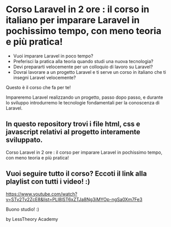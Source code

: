 # Corso Laravel in 2 ore : il corso in italiano per imparare Laravel in pochissimo tempo, con meno teoria e più pratica! 

- Vuoi imparare Laravel in poco tempo? 
- Preferisci la pratica alla teoria quando studi una nuova tecnologia?
- Devi prepararti velocemente per un colloquio di lavoro su Laravel? 
- Dovrai lavorare a un progetto Laravel e ti serve un corso in italiano che ti insegni Laravel velocemente?

Questo è il corso che fa per te!

Impareremo Laravel realizzando un progetto, passo dopo passo, e durante lo sviluppo introdurremo le tecnologie fondamentali per la conoscenza di Laravel.

## In questo repository trovi i file html, css e javascript relativi al progetto interamente sviluppato.

Corso Laravel in 2 ore : il corso per imparare Laravel in pochissimo tempo, con meno teoria e più pratica! 

## Vuoi seguire tutto il corso? Eccoti il link alla playlist con tutti i video! :) 
https://www.youtube.com/watch?v=STv2Tv2ZcE8&list=PLl8lST6xZTJa8Ng3iMYOp-ngSa0Xm7Fe3

Buono studio! :)

by LessTheory Academy
